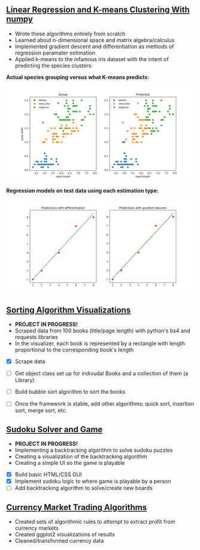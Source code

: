 
## [Linear Regression and K-means Clustering With numpy](https://github.com/rluedde/ml_algorithms)
* Wrote these algorithms entirely from scratch
* Learned about n-dimensional space and matrix algebra/calculus
* Implemented gradient descent and differentiation as methods of regression paramater estimation
* Applied k-means to the infamous iris dataset with the intent of predicting the species clusters:

**Actual species grouping versus what K-means predicts:**


![](/images/k_means_visual.png)

**Regression models on test data using each estimation type:**

![](/images/lin_reg_visual.png)

## [Sorting Algorithm Visualizations](https://github.com/rluedde/algorithm_viz)
* **PROJECT IN PROGRESS!**
* Scraped data from 100 books (title/page length) with python's bs4 and requests libraries
* In the visualizer, each book is represented by a rectangle with length proportional to the
corresponding book's length
- [x] Scrape data
- [ ] Get object class set up for indivudal Books and a collection of them (a Library)
- [ ] Build bubble sort algorithm to sort the books
- [ ] Once the framework is stable, add other algorithms: quick sort, insertion sort, merge sort, etc.


## [Sudoku Solver and Game](https://github.com/rluedde/sudoku)
* **PROJECT IN PROGRESS!**
* Implementing a backtracking algorithm to solve sudoku puzzles
* Creating a visualization of the backtracking algorithm
* Creating a simple UI so the game is playable
- [x] Build basic HTML/CSS GUI
- [X] Implement sudoku logic to where game is playable by a person
- [ ] Add backtracking algorithm to solve/create new boards

## [Currency Market Trading Algorithms](images/poster.pdf)
* Created sets of algorithmic rules to attempt to extract profit from currency markets
* Created ggplot2 visualizations of results
* Cleaned/transformed currency data 
